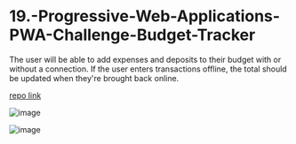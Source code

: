 # 19.-Progressive-Web-Applications-PWA-Challenge-Budget-Tracker
 The user will be able to add expenses and deposits to their budget with or without a connection. If the user enters transactions offline, the total should be updated when they're brought back online.
 
 
 [repo link](https://github.com/InaWise/19.-Progressive-Web-Applications-PWA-Challenge-Budget-Tracker)
 
 
![image](https://user-images.githubusercontent.com/77795818/127210401-42645a50-e1b0-483e-9da3-6ec052a4d0d8.png)
 
 
![image](https://user-images.githubusercontent.com/77795818/127209348-d1d0d4a2-3d5d-4b3b-80eb-477c5449895b.png)


